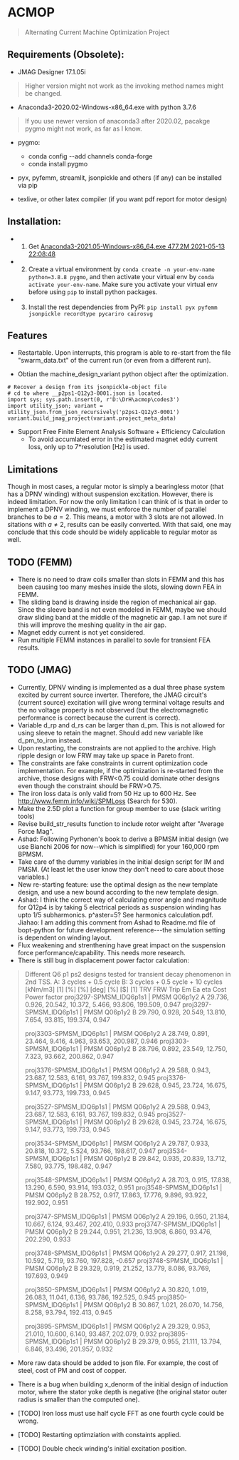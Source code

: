 # ACMOP

> Alternating Current Machine Optimization Project

## Requirements (Obsolete):

- JMAG Designer 17.1.05i
> Higher version might not work as the invoking method names might be changed.

- Anaconda3-2020.02-Windows-x86_64.exe with python 3.7.6
> If you use newer version of anaconda3 after 2020.02, pacakge pygmo might not work, as far as I know.

- pygmo:
    - conda config --add channels conda-forge
    - conda install pygmo

- pyx, pyfemm, streamlit, jsonpickle and others (if any) can be installed via pip

- texlive, or other latex compiler (if you want pdf report for motor design)

## Installation:

- 1. Get [Anaconda3-2021.05-Windows-x86_64.exe 477.2M 2021-05-13 22:08:48](https://repo.anaconda.com/archive/)

- 2. Create a virtual environment by `conda create -n your-env-name python=3.8.8 pygmo`, and then activate your virtual env by `conda activate your-env-name`. Make sure you activate your virtual env before using `pip` to install python packages.

- 3. Install the rest dependencies from PyPI: `pip install pyx pyfemm jsonpickle recordtype pycariro cairosvg`

## Features
- Restartable. Upon interrupts, this program is able to re-start from the file "swarm_data.txt" of the current run (or even from a different run).

- Obtian the machine_design_variant python object after the optimization.
```
# Recover a design from its jsonpickle-object file
# cd to where __p2ps1-Q12y3-0001.json is located.
import sys; sys.path.insert(0, r'D:\DrH\acmop\codes3')
import utility_json; variant = utility_json.from_json_recursively('p2ps1-Q12y3-0001')
variant.build_jmag_project(variant.project_meta_data)
```

- Support Free Finite Element Analysis Software + Efficiency Calculation
    - To avoid accumlated error in the estimated magnet eddy current loss, only up to 7*resolution [Hz] is used.

## Limitations

Though in most cases, a regular motor is simply a bearingless motor (that has a DPNV winding) without suspension excitation.
However, there is indeed limitation. For now the only limitation I can think of is that in order to implement a DPNV winding, we must enforce the number of parallel branches to be $a=2$. This means, a motor with 3 slots are not allowed. In sitations with $a\ne 2$, results can be easily converted. With that said, one may conclude that this code should be widely applicable to regular motor as well.

## TODO (FEMM)

- There is no need to draw coils smaller than slots in FEMM and this has been causing too many meshes inside the slots, slowing down FEA in FEMM.
- The sliding band is drawing inside the region of mechanical air gap. Since the sleeve band is not even modeled in FEMM, maybe we should draw sliding band at the middle of the magnetic air gap. I am not sure if this will improve the meshing quality in the air gap.
- Magnet eddy current is not yet considered.
- Run multiple FEMM instances in parallel to sovle for transient FEA results.

## TODO (JMAG)

- Currently, DPNV winding is implemented as a dual three phase system excited by current source inverter. Therefore, the JMAG circuit's (current source) excitation will give wrong terminal voltage results and the no voltage property is not observed (but the electromagnetic performance is correct because the current is correct).
- Variable d_rp and d_rs can be larger than d_pm. This is not allowed for using sleeve to retain the magnet. Should add new variable like d_pm_to_iron instead.
- Upon restarting, the constraints are not applied to the archive. High ripple design or low FRW may take up space in Pareto front.
- The constraints are fake constraints in current optimization code implementation. For example, if the optimization is re-started from the archive, those designs with FRW<0.75 could dominate other designs even though the constraint should be FRW>0.75.
- The iron loss data is only valid from 50 Hz up to 600 Hz. See http://www.femm.info/wiki/SPMLoss (Search for 530).
- Make the 2.5D plot a function for group member to use (slack writing tools)
- Revise build_str_results function to include rotor weight after "Average Force Mag".
- Ashad: Following Pyrhonen's book to derive a BPMSM initial design (we use Bianchi 2006 for now--which is simplified) for your 160,000 rpm BPMSM.
- Take care of the dummy variables in the initial design script for IM and PMSM. (At least let the user know they don't need to care about those variables.)
- New re-starting feature: use the optimal design as the new template design, and use a new bound according to the new template design.
- Ashad: I think the correct way of calculating error angle and magnitude for Q12p4 is by taking 5 electrical periods as suspension winding has upto 1/5 subharmonics. p^aster=5? See harmonics calculation.pdf. Jiahao: I am adding this comment from Ashad to Readme.md file of bopt-python for future development reference---the simulation setting is dependent on winding layout.
- Flux weakening and strenthening have great impact on the suspension force performance/capability. This needs more research.
- There is still bug in displacement power factor calculation:
> Different Q6 p1 ps2 designs tested for transient decay phenomenon in 2nd TSS.
> A: 3 cycles + 0.5 cycle
> B: 3 cycles + 0.5 cycle + 10 cycles
>                                         [kNm/m3]  [1]    [%]     [%]     [deg]  [%]     [$]     [1]
>                                           TRV     FRW    Trip    Em      Ea     eta     Cost    Power factor
> proj3297-SPMSM_IDQ6p1s1 | PMSM Q06p1y2 A 29.736, 0.926, 20.542, 10.372, 5.466, 93.806, 199.509, 0.947
> proj3297-SPMSM_IDQ6p1s1 | PMSM Q06p1y2 B 29.790, 0.928, 20.549, 13.810, 7.654, 93.815, 199.374, 0.947
> 
> proj3303-SPMSM_IDQ6p1s1 | PMSM Q06p1y2 A 28.749, 0.891, 23.464, 9.416, 4.963, 93.653, 200.987, 0.946
> proj3303-SPMSM_IDQ6p1s1 | PMSM Q06p1y2 B 28.796, 0.892, 23.549, 12.750, 7.323, 93.662, 200.862, 0.947
> 
> proj3376-SPMSM_IDQ6p1s1 | PMSM Q06p1y2 A 29.588, 0.943, 23.687, 12.583, 6.161, 93.767, 199.832, 0.945
> proj3376-SPMSM_IDQ6p1s1 | PMSM Q06p1y2 B 29.628, 0.945, 23.724, 16.675, 9.147, 93.773, 199.733, 0.945
> 
> proj3527-SPMSM_IDQ6p1s1 | PMSM Q06p1y2 A 29.588, 0.943, 23.687, 12.583, 6.161, 93.767, 199.832, 0.945
> proj3527-SPMSM_IDQ6p1s1 | PMSM Q06p1y2 B 29.628, 0.945, 23.724, 16.675, 9.147, 93.773, 199.733, 0.945
> 
> proj3534-SPMSM_IDQ6p1s1 | PMSM Q06p1y2 A 29.787, 0.933, 20.818, 10.372, 5.524, 93.766, 198.617, 0.947
> proj3534-SPMSM_IDQ6p1s1 | PMSM Q06p1y2 B 29.842, 0.935, 20.839, 13.712, 7.580, 93.775, 198.482, 0.947
> 
> proj3548-SPMSM_IDQ6p1s1 | PMSM Q06p1y2 A 28.703, 0.915, 17.838, 13.290, 6.590, 93.914, 193.032, 0.951
> proj3548-SPMSM_IDQ6p1s1 | PMSM Q06p1y2 B 28.752, 0.917, 17.863, 17.776, 9.896, 93.922, 192.902, 0.951
> 
> proj3747-SPMSM_IDQ6p1s1 | PMSM Q06p1y2 A 29.196, 0.950, 21.184, 10.667, 6.124, 93.467, 202.410, 0.933
> proj3747-SPMSM_IDQ6p1s1 | PMSM Q06p1y2 B 29.244, 0.951, 21.236, 13.908, 6.860, 93.476, 202.290, 0.933
> 
> proj3748-SPMSM_IDQ6p1s1 | PMSM Q06p1y2 A 29.277, 0.917, 21.198, 10.592, 5.719, 93.760, 197.828, -0.657
> proj3748-SPMSM_IDQ6p1s1 | PMSM Q06p1y2 B 29.329, 0.919, 21.252, 13.779, 8.086, 93.769, 197.693, 0.949
> 
> proj3850-SPMSM_IDQ6p1s1 | PMSM Q06p1y2 A 30.820, 1.019, 26.083, 11.041, 6.136, 93.786, 192.525, 0.945
> proj3850-SPMSM_IDQ6p1s1 | PMSM Q06p1y2 B 30.867, 1.021, 26.070, 14.756, 8.258, 93.794, 192.413, 0.945
> 
> proj3895-SPMSM_IDQ6p1s1 | PMSM Q06p1y2 A 29.329, 0.953, 21.010, 10.600, 6.140, 93.487, 202.079, 0.932
> proj3895-SPMSM_IDQ6p1s1 | PMSM Q06p1y2 B 29.379, 0.955, 21.111, 13.794, 6.846, 93.496, 201.957, 0.932

- More raw data should be added to json file. For example, the cost of steel, cost of PM and cost of copper.
- There is a bug when building x_denorm of the initial design of induction motor, where the stator yoke depth is negative (the original stator outer radius is smaller than the computed one).

- [TODO] Iron loss must use half cycle FFT as one fourth cycle could be wrong.

- [TODO] Restarting optimziation with constaints applied.

- [TODO] Double check winding's initial excitation position.

